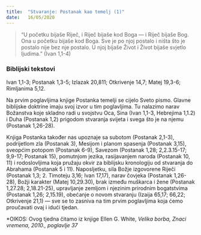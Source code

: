 ```yaml
---
title:  "Stvaranje: Postanak kao temelj (1)"
date:   16/05/2020
---
```


> <p></p>
> “U početku bijaše Riječ, i Riječ bijaše kod Boga — i Riječ bijaše Bog. Ona u početku bijaše kod Boga. Sve je po njoj postalo i ništa što je postalo nije bez nje postalo. U njoj bijaše Život i Život bijaše svjetlo ljudima.” (Ivan 1,1-4)

### Biblijski tekstovi
Ivan 1,1-3; Postanak 1,3-5; Izlazak 20,811; Otkrivenje 14,7; Matej 19,3-6; Rimljanima 5,12.

Na prvim poglavljima knjige Postanka temelji se cijelo Sveto pismo. Glavne biblijske doktrine imaju svoj izvor u tim poglavljima. Tu nalazimo narav Božanstva koje skladno radi u svojstvu Oca, Sina (Ivan 1,1-3, Hebrejima 1,1.2) i Duha (Postanak 1,2) prigodom stvaranja svijeta i svega što je na njemu (Postanak 1,26-28).

Knjiga Postanka također nas upoznaje sa subotom (Postanak 2,1-3), podrijetlom zla (Postanak 3), Mesijom i planom spasenja (Postanak 3,15), sveopćim potopom (Postanak 6-9), Savezom (Postanak 1,28; 2,2.3.15-17; 9,9-17; Postanak 15), pomutnjom jezika, rasijavanjem naroda (Postanak 10, 11) i rodoslovljima koja pružaju okvir za biblijsku kronologiju od stvaranja do Abrahama (Postanak 5 i 11). Naposljetku, sila Božje izgovorene Riječi (Postanak 1,3; 2. Timoteju 3,16; Ivan 17,17), narav čovjeka (Postanak 1,26-28), Božji karakter (Matej 10,29.30), brak između muškarca i žene (Postanak 1,27.28; 2,18.21-25), upravljanje zemljom i njezinim prirodnim bogatstvima (Postanak 1,26; 2,15.19), obećanje o novom stvaranju (Izaija 65,17; 66,22; Otkrivenje 21,1) — sve se to zasniva na tim prvim poglavljima koja ćemo proučavati ovaj i idući tjedan.

*OIKOS: Ovog tjedna čitamo iz knjige Ellen G. White, *Velika borba, Znaci vremena, 2010., poglavlje 37*
